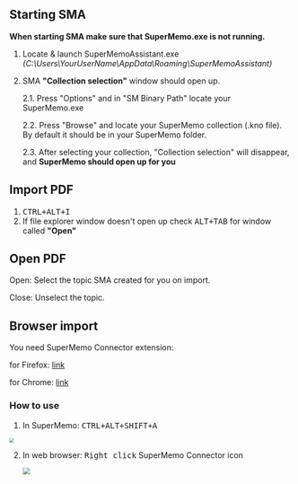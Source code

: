 <!-- How to use SMA plugins?

SuperMemoAssistant contains your study-life changing plugins

**Plugin list**

- [Incremental PDF](plugins-PDF.md) unlocks the power of SuperMemo for PDF files.
- [LaTeX](plugins-LaTeX.md) integrates LaTeX in your SuperMemo elements.
- [Import](plugins-Import.md) lets you finally get rid of old Internet Explorer.
- [Dictionary](plugins-Dictionary.md) will expand your vocabulary with the help of Oxford dictionary.-->


## Starting SMA
**When starting SMA make sure that SuperMemo.exe is not running.**
1. Locate & launch SuperMemoAssistant.exe *(C:\Users\YourUserName\AppData\Roaming\SuperMemoAssistant)*

2. SMA **"Collection selection"** window should open up.

   2.1. Press "Options" and in "SM Binary Path" locate your SuperMemo.exe

   2.2. Press "Browse" and locate your SuperMemo collection (.kno file). By default it should be in your SuperMemo folder.

   2.3. After selecting your collection, "Collection selection" will disappear, and **SuperMemo should open up for you**
   



## Import PDF

1. <kbd>CTRL+ALT+I</kbd>
2. If file explorer window doesn't open up check <kbd>ALT+TAB</kbd> for window called **"Open"**

## Open PDF

Open: Select the topic SMA created for you on import.

Close: Unselect the topic.

## Browser import

You need SuperMemo Connector extension:

for Firefox: [link](https://addons.mozilla.org/fi/firefox/addon/supermemo-connector/?src=search)

for Chrome: [link](https://chrome.google.com/webstore/detail/supermemo-connector/hcnpikjdiaedadmfkflhilndgailpogj)

### How to use

1. In SuperMemo: <kbd>CTRL+ALT+SHIFT+A</kbd>

  <img src="https://raw.githubusercontent.com/supermemo/Documentation/master/docs/sma/content/images/webimport.png" style="zoom: 50%;" />

  

2. In web browser: <kbd>Right click</kbd> SuperMemo Connector icon
   
   <img src="https://raw.githubusercontent.com/supermemo/Documentation/master/docs/sma/content/images/connectorimport.png" style="zoom: 80%;" />


<!--## Settings



## SuperMemo exe configuration


#### Plugin status & settings

#### General settings

#### Layout -->